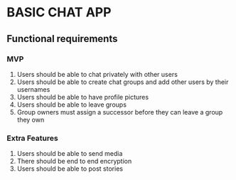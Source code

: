 # BASIC CHAT APP

## Functional requirements

### MVP

1. Users should be able to chat privately with other users
2. Users should be able to create chat groups and add other users by their usernames
3. Users should be able to have profile pictures
4. Users should be able to leave groups
5. Group owners must assign a successor before they can leave a group they own

### Extra Features

1. Users should be able to send media
2. There should be end to end encryption
3. Users should be able to post stories
